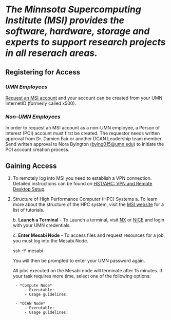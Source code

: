 # *The Minnsota Supercomputing Institute (MSI) provides the software, hardware, storage and experts to support research projects in all reserach areas.*

## **Registering for Access**

### *UMN Employees*

[Request an MSI account](https://www.msi.umn.edu/access) and your account can be created from your UMN InternetID (formerly called x500).

### *Non-UMN Employees*

In order to request an MSI account as a non-UMN employee, a Person of Interest (POI) account must first be created. The requestor needs written approval from Dr. Damien Fair or another DCAN Leadership team member. Send written approval to Nora Byington (bying015@umn.edu) to initiate the POI account creation process.

## **Gaining Access**

1. To remotely log into MSI you need to establish a VPN connection. Detailed instructions can be found on [HST/AHC: VPN and Remote Desktop Setup](https://it.umn.edu/services-technologies/how-tos/hstahc-vpn-remote-desktop-setup).

2. Structure of High Performance Computer (HPC) Systems
    a. To learn more about the structure of the HPC system, visit the [MSI website](https://www.msi.umn.edu/tutorials) for a list of tutorials.

    b. **Launch a Terminal** - To Launch a terminal, visit [NX](https://nx.msi.umn.edu/nxwebplayer) or [NICE](https://nice.msi.umn.edu/enginframe/vdi/vdi.xml?_uri=//com.enginframe.interactive/list.sessions) and login with your UMN credentials.

    c. **Enter Mesabi Node** - To access files and request resources for a job, you must log into the Mesabi Node.

    ssh -Y mesabi

    You will then be prompted to enter your UMN password again.

    All jobs executed on the Mesabi node will terminate after 15 minutes. If your task requires more time, select one of the following options:

        - *Compute Node*
            - Executable:
            - Usage guidelines:

        - *DCAN Node*
            - Executable:
            - Usage guidelines:

